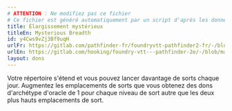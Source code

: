 ```yaml
---
# ATTENTION : Ne modifiez pas ce fichier
# Ce fichier est généré automatiquement par un script d'après les données du module Foundry VTT officiel et de sa traduction
title: Élargissement mystérieux
titleEn: Mysterious Breadth
id: y4Cws9vZj3Bf9uqH
urlFr: https://gitlab.com/pathfinder-fr/foundryvtt-pathfinder2-fr/-/blob/master/data/feats/y4Cws9vZj3Bf9uqH.htm
urlEn: https://gitlab.com/hooking/foundry-vtt---pathfinder-2e/-/blob/master/packs/data/feats.db/mysterious-breadth.json
layout: dons
---
```

Votre répertoire s'étend et vous pouvez lancer davantage de sorts chaque jour. Augmentez les emplacements de sorts que vous obtenez des dons d'archétype d'oracle de 1 pour chaque niveau de sort autre que les deux plus hauts emplacements de sort.

